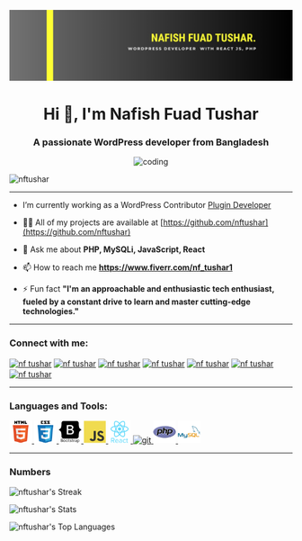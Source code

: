 ![logo](https://github.com/nftushar/nftushar/blob/main/1685026768807.jpeg)

<h1 align="center">Hi 👋, I'm Nafish Fuad Tushar</h1>
<h3 align="center">A passionate WordPress developer from Bangladesh</h3>

<div align="center">
  <img alt="coding" width="400" src="https://camo.githubusercontent.com/c1dcb74cc1c1835b1d716f5051499a2814c683c806b15f04b0eba492863703e9/68747470733a2f2f63646e2e6472696262626c652e636f6d2f75736572732f3733303730332f73637265656e73686f74732f363538313234332f6176656e746f2e676966">
</div>

<p align="left"> <img src="https://komarev.com/ghpvc/?username=nftushar&label=Profile%20views&color=0e75b6&style=flat" alt="nftushar" /> </p>

---

- I’m currently working as a WordPress Contributor [Plugin Developer](https://profiles.wordpress.org/nftushar/)

- 👨‍💻 All of my projects are available at [https://github.com/nftushar](https://github.com/nftushar)

- 💬 Ask me about **PHP, MySQLi, JavaScript, React**

- 📫 How to reach me **https://www.fiverr.com/nf_tushar1**

- ⚡ Fun fact **"I'm an approachable and enthusiastic tech enthusiast, fueled by a constant drive to learn and master cutting-edge technologies."**

---

<h3 align="left">Connect with me:</h3>
<p align="left">
    <a href="https://codepen.io/nftushar" target="_blank" rel="noopener noreferrer"><img align="center" src="https://raw.githubusercontent.com/rahuldkjain/github-profile-readme-generator/master/src/images/icons/Social/codepen.svg" alt="nf tushar" height="30" width="40" /></a>
    <a href="https://twitter.com/dev_nf_tushar" target="_blank" rel="noopener noreferrer"><img align="center" src="https://raw.githubusercontent.com/rahuldkjain/github-profile-readme-generator/master/src/images/icons/Social/twitter.svg" alt="nf tushar" height="30" width="40" /></a>
    <a href="https://www.linkedin.com/in/nf-tushar-343b5a1a3/" target="_blank" rel="noopener noreferrer"><img align="center" src="https://raw.githubusercontent.com/rahuldkjain/github-profile-readme-generator/master/src/images/icons/Social/linked-in-alt.svg" alt="nf tushar" height="30" width="40" /></a>
    <a href="https://stackoverflow.com/users/14871754/n-f-tushar?tab=profile" target="_blank" rel="noopener noreferrer"><img align="center" src="https://raw.githubusercontent.com/rahuldkjain/github-profile-readme-generator/master/src/images/icons/Social/stack-overflow.svg" alt="nf tushar" height="30" width="40" /></a>
    <a href="https://facebook.com/nftushar" target="_blank" rel="noopener noreferrer"><img align="center" src="https://raw.githubusercontent.com/rahuldkjain/github-profile-readme-generator/master/src/images/icons/Social/facebook.svg" alt="nf tushar" height="30" width="40" /></a>
    <a href="https://instagram.com/nf_tushar" target="_blank" rel="noopener noreferrer"><img align="center" src="https://raw.githubusercontent.com/rahuldkjain/github-profile-readme-generator/master/src/images/icons/Social/instagram.svg" alt="nf tushar" height="30" width="40" /></a>
    <a href="https://dribbble.com/TUSHAR2" target="_blank" rel="noopener noreferrer"><img align="center" src="https://raw.githubusercontent.com/rahuldkjain/github-profile-readme-generator/master/src/images/icons/Social/dribbble.svg" alt="nf tushar" height="30" width="40" /></a>
</p>

---

<h3 align="left">Languages and Tools:</h3>
<p align="left">
    <a href="https://www.w3.org/html/" target="_blank" rel="noopener noreferrer">
        <img src="https://raw.githubusercontent.com/devicons/devicon/master/icons/html5/html5-original-wordmark.svg" alt="html5" width="40" height="40" />
    </a>
    <a href="https://www.w3schools.com/css/" target="_blank" rel="noopener noreferrer">
        <img src="https://raw.githubusercontent.com/devicons/devicon/master/icons/css3/css3-original-wordmark.svg" alt="css3" width="40" height="40" />
    </a>
    <a href="https://getbootstrap.com" target="_blank" rel="noopener noreferrer">
        <img src="https://raw.githubusercontent.com/devicons/devicon/master/icons/bootstrap/bootstrap-plain-wordmark.svg" alt="bootstrap" width="40" height="40" />
    </a>
    <a href="https://developer.mozilla.org/en-US/docs/Web/JavaScript" target="_blank" rel="noopener noreferrer">
        <img src="https://raw.githubusercontent.com/devicons/devicon/master/icons/javascript/javascript-original.svg" alt="javascript" width="40" height="40" />
    </a>
    <a href="https://reactjs.org/" target="_blank" rel="noopener noreferrer">
        <img src="https://raw.githubusercontent.com/devicons/devicon/master/icons/react/react-original-wordmark.svg" alt="react" width="40" height="40" />
    </a>
    <a href="https://git-scm.com/" target="_blank" rel="noopener noreferrer">
        <img src="https://www.vectorlogo.zone/logos/git-scm/git-scm-icon.svg" alt="git" width="40" height="40" />
    </a>
    <a href="https://www.php.net" target="_blank" rel="noopener noreferrer">
        <img src="https://raw.githubusercontent.com/devicons/devicon/master/icons/php/php-original.svg" alt="php" width="40" height="40" />
    </a>
    <a href="https://www.mysql.com/" target="_blank" rel="noopener noreferrer">
        <img src="https://raw.githubusercontent.com/devicons/devicon/master/icons/mysql/mysql-original-wordmark.svg" alt="mysql" width="40" height="40" />
    </a>
</p>

---

### Numbers
![nftushar's Streak](https://github-readme-streak-stats.herokuapp.com?user=NF%20Tushar&theme=gotham&border_radius=20&date_format=j%20M%5B%20Y%5D)

![nftushar's Stats](https://github-readme-stats.vercel.app/api?username=nftushar&theme=gotham&border_radius=8&date_format=j%20M%5B%20Y%5D) 

![nftushar's Top Languages](https://github-readme-stats.vercel.app/api/top-langs?username=nftushar&show_icons=true&locale=en&layout=compact)
